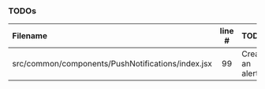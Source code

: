 ### TODOs
| Filename | line # | TODO
|:------|:------:|:------
| src/common/components/PushNotifications/index.jsx | 99 | Create an alert